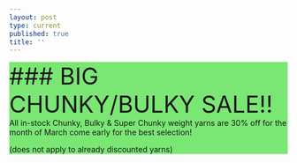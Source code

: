 ```yaml
---
layout: post
type: current
published: true
title: ''
---
```

<div style="background-color:#7AE774">
<span style="font-size:3em">
### BIG CHUNKY/BULKY SALE!!
</span>
All in-stock Chunky, Bulky & Super Chunky weight yarns are 30% off for the month of March come early for the best selection!

(does not apply to already discounted yarns)
</div>